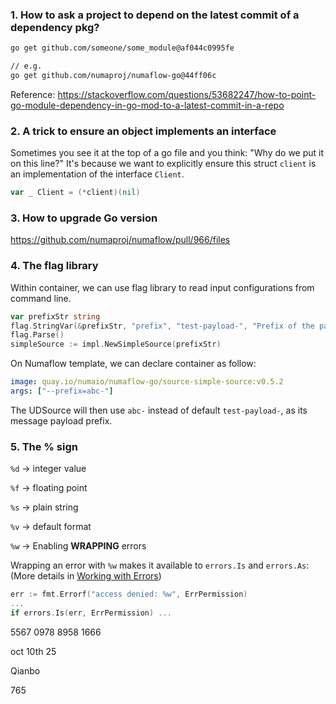 ### 1. How to ask a project to depend on the latest commit of a dependency pkg?

```bash
go get github.com/someone/some_module@af044c0995fe

// e.g.
go get github.com/numaproj/numaflow-go@44ff06c
```

Reference: https://stackoverflow.com/questions/53682247/how-to-point-go-module-dependency-in-go-mod-to-a-latest-commit-in-a-repo

### 2. A trick to ensure an object implements an interface

Sometimes you see it at the top of a go file and you think: "Why do we put it on this line?" It's because we want to explicitly ensure this struct `client` is an implementation of the interface `Client`.

```go
var _ Client = (*client)(nil)
```

### 3. How to upgrade Go version

https://github.com/numaproj/numaflow/pull/966/files

### 4. The flag library

Within container, we can use flag library to read input configurations from command line.

```go
var prefixStr string
flag.StringVar(&prefixStr, "prefix", "test-payload-", "Prefix of the payload")
flag.Parse()
simpleSource := impl.NewSimpleSource(prefixStr)
```

On Numaflow template, we can declare container as follow:

```yaml
image: quay.io/numaio/numaflow-go/source-simple-source:v0.5.2
args: ["--prefix=abc-"]
```

The UDSource will then use `abc-` instead of default `test-payload-`, as its message payload prefix.

### 5. The % sign

`%d` -> integer value

`%f` -> floating point

`%s` -> plain string

`%v` -> default format

`%w` -> Enabling **WRAPPING** errors

Wrapping an error with `%w` makes it available to `errors.Is` and `errors.As`: (More details in [Working with Errors](https://go.dev/blog/go1.13-errors))

```go
err := fmt.Errorf("access denied: %w", ErrPermission)
...
if errors.Is(err, ErrPermission) ...
```





5567 0978 8958 1666

oct 10th 25

Qianbo

765

